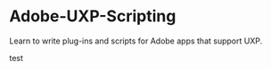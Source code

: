 # Adobe-UXP-Scripting
Learn to write plug-ins and scripts for Adobe apps that support UXP.

</b>test</b>

